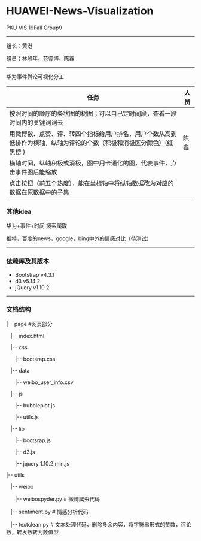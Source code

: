 # HUAWEI-News-Visualization
 PKU VIS 19Fall Group9

------

组长：黄港

组员：林殷年，范睿博，陈鑫

---



华为事件舆论可视化分工

| 任务                                                         | 人员 |
| ------------------------------------------------------------ | ---- |
| 按照时间的顺序的条状图的树图；可以自己定时间段，查看一段时间内的关键词词云 |      |
| 用微博数、点赞、评、转四个指标给用户排名，用户个数从高到低排作为横轴，纵轴为评论的个数（积极和消极区分颜色）(红黑榜 ) | 陈鑫 |
| 横轴时间，纵轴积极或消极，图中用卡通化的图，代表事件，点击事件图后能缩放 |      |
| 点击按钮（前五个热度），能在坐标轴中将纵轴数据改为对应的数据在原数据中的子集 |      |



### 其他idea
华为+事件+时间 搜索爬取

推特，百度的news，google，bing中外的情感对比（待测试）



---

### 依赖库及其版本

+ Bootstrap v4.3.1
+ d3 v5.14.2
+ jQuery v1.10.2



---

### 文档结构

|-- page	#网页部分

&nbsp;&nbsp;&nbsp;|-- index.html

&nbsp;&nbsp;&nbsp;|-- css

&nbsp;&nbsp;&nbsp;&nbsp;&nbsp;&nbsp;|-- bootsrap.css

&nbsp;&nbsp;&nbsp;|-- data

&nbsp;&nbsp;&nbsp;&nbsp;&nbsp;&nbsp;|-- weibo_user_info.csv

&nbsp;&nbsp;&nbsp;|-- js

&nbsp;&nbsp;&nbsp;&nbsp;&nbsp;&nbsp;|-- bubbleplot.js

&nbsp;&nbsp;&nbsp;&nbsp;&nbsp;&nbsp;|-- utils.js

&nbsp;&nbsp;&nbsp;|-- lib

&nbsp;&nbsp;&nbsp;&nbsp;&nbsp;&nbsp;|-- bootsrap.js

&nbsp;&nbsp;&nbsp;&nbsp;&nbsp;&nbsp;|-- d3.js

&nbsp;&nbsp;&nbsp;&nbsp;&nbsp;&nbsp;|-- jquery_1.10.2.min.js

|-- utils

&nbsp;&nbsp;&nbsp;|-- weibo

&nbsp;&nbsp;&nbsp;&nbsp;&nbsp;&nbsp;|-- weibospyder.py # 微博爬虫代码

&nbsp;&nbsp;&nbsp;|-- sentiment.py # 情感分析代码

&nbsp;&nbsp;&nbsp;|-- textclean.py # 文本处理代码，删除多余内容，将字符串形式的赞数，评论数，转发数转为数值型

